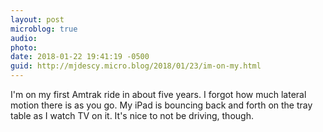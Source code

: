 ```yaml
---
layout: post
microblog: true
audio: 
photo: 
date: 2018-01-22 19:41:19 -0500
guid: http://mjdescy.micro.blog/2018/01/23/im-on-my.html
---
```

I'm on my first Amtrak ride in about five years. I forgot how much lateral motion there is as you go. My iPad is bouncing back and forth on the tray table as I watch TV on it. It's nice to not be driving, though.

